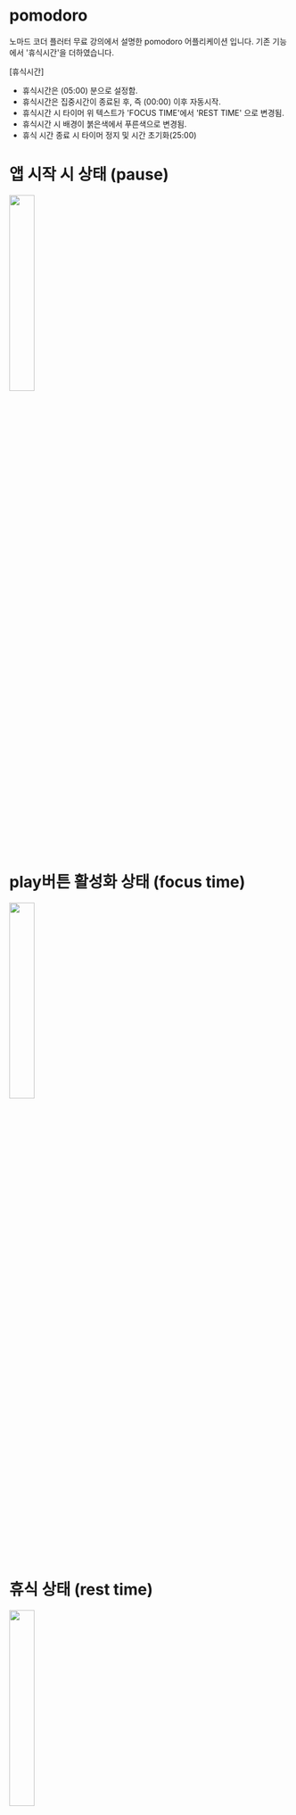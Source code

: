 # pomodoro

노마드 코더 플러터 무료 강의에서 설명한 pomodoro 어플리케이션 입니다.
기존 기능에서 '휴식시간'을 더하였습니다. 

[휴식시간]
 - 휴식시간은 (05:00) 분으로 설정함.
 - 휴식시간은 집중시간이 종료된 후, 즉 (00:00) 이후 자동시작.
 - 휴식시간 시 타이머 위 텍스트가 'FOCUS TIME'에서 'REST TIME' 으로 변경됨.
 - 휴식시간 시 배경이 붉은색에서 푸른색으로 변경됨.
 - 휴식 시간 종료 시 타이머 정지 및 시간 초기화(25:00)

# 앱 시작 시 상태 (pause)
<img src = "https://github.com/user-attachments/assets/a8fb8d7b-b42f-4493-ab50-85b21d1db16c" width="30%" height="30%">

# play버튼 활성화 상태 (focus time)
<img src = "https://github.com/user-attachments/assets/e1bf7ac5-b985-4847-8bcf-8c3ccbeba7b2" width="30%" height="30%">

# 휴식 상태 (rest time)
<img src = "https://github.com/user-attachments/assets/e26bab51-a4de-4187-9b18-a8ce74b9d97f" width="30%" height="30%">






